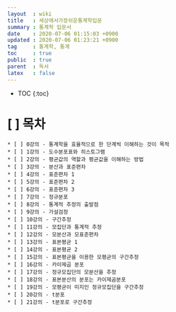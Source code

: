 ```yaml
---
layout  : wiki
title   : 세상에서가장쉬운통계학입문
summary : 통계학 입문서
date    : 2020-07-06 01:15:03 +0900
updated : 2020-07-06 01:23:21 +0900
tag     : 통계학, 통계
toc     : true
public  : true
parent  : 독서
latex   : false
---
```

* TOC
{:toc}

# [ ] 목차 
	* [ ] 0강의 - 통계학을 효율적으로 한 단계씩 이해하는 것이 목적
	* [ ] 1강의 - 도수분포표와 히스토그램
	* [ ] 2강의 - 평균값의 역할과 평균값을 이해하는 방법
	* [ ] 3강의 - 분산과 표준편차
	* [ ] 4강의 - 표준편차 1
	* [ ] 5강의 - 표준편차 2
	* [ ] 6강의 - 표준편차 3
	* [ ] 7강의 - 정규분포
	* [ ] 8강의 - 통계적 추정의 출발점
	* [ ] 9강의 - 가설검정
	* [ ] 10강의 - 구간추정
	* [ ] 11강의 - 모집단과 통계적 추정
	* [ ] 12강의 - 모분산과 모표준편차
	* [ ] 13강의 - 표본평균 1
	* [ ] 14강의 - 표본평균 2
	* [ ] 15강의 - 표본평균을 이용한 모평균의 구간추정
	* [ ] 16강의 - 카이제곱 분포
	* [ ] 17강의 - 정규모집단의 모분산을 추정
	* [ ] 18강의 - 표본분산의 분포는 카이제곰분포
	* [ ] 19강의 - 모평균이 미지인 정규모집단을 구간추정
	* [ ] 20강의 - t분포
	* [ ] 21강의 - t분포로 구간추정

